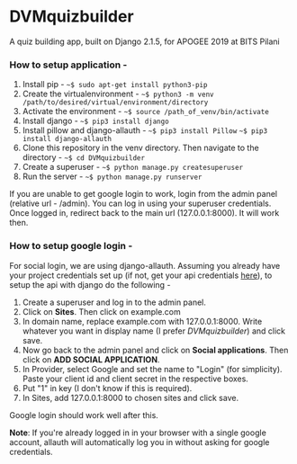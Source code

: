 # DVMquizbuilder
A quiz building app, built on Django 2.1.5, for APOGEE 2019 at BITS Pilani

### How to setup application - 
1. Install pip - 
`~$ sudo apt-get install python3-pip`
2. Create the virtualenvironment - 
`~$ python3 -m venv /path/to/desired/virtual/environment/directory`
3. Activate the environment - 
`~$ source /path_of_venv/bin/activate`
4. Install django - 
`~$ pip3 install django`
5. Install pillow and django-allauth - 
`~$ pip3 install Pillow`
`~$ pip3 install django-allauth`
6. Clone this repository in the venv directory. Then navigate to the directory - 
`~$ cd DVMquizbuilder`
7. Create a superuser - 
`~$ python manage.py createsuperuser`
7. Run the server - 
`~$ python manage.py runserver`

If you are unable to get google login to work, login from the admin panel (relative url - /admin). You can log in using your superuser credentials. Once logged in, redirect back to the main url (127.0.0.1:8000). It will work then.


### How to setup google login - 
For social login, we are using django-allauth. Assuming you already have your project credentials set up (if not, get your api credentials [here](https://console.developers.google.com/)), to setup the api with django do the following - 
1. Create a superuser and log in to the admin panel.
2. Click on **Sites**. Then click on example.com
3. In domain name, replace example.com with 127.0.0.1:8000. Write whatever you want in display name (I prefer *DVMquizbuilder*) and click save.
4. Now go back to the admin panel and click on **Social applications**. Then click on **ADD SOCIAL APPLICATION**.
5. In Provider, select Google and set the name to "Login" (for simplicity). Paste your client id and client secret in the respective boxes.
6. Put "1" in key (I don't know if this is required).
7. In Sites, add 127.0.0.1:8000 to chosen sites and click save.

Google login should work well after this.

**Note**: If you're already logged in in your browser with a single google account, allauth will automatically log you in without asking for google credentials.
